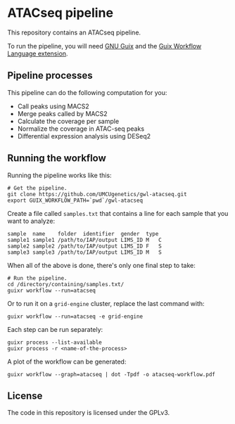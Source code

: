 ATACseq pipeline
================

This repository contains an ATACseq pipeline.

To run the pipeline, you will need [GNU Guix](https://gnu.org/software/guix)
and the [Guix Workflow Language extension](https://git.roelj.com/guix/gwl).

Pipeline processes
------------------

This pipeline can do the following computation for you:

* Call peaks using MACS2
* Merge peaks called by MACS2
* Calculate the coverage per sample
* Normalize the coverage in ATAC-seq peaks
* Differential expression analysis using DESeq2


Running the workflow
--------------------
Running the pipeline works like this:

```
# Get the pipeline.
git clone https://github.com/UMCUgenetics/gwl-atacseq.git
export GUIX_WORKFLOW_PATH=`pwd`/gwl-atacseq
```

Create a file called `samples.txt` that contains a line for each
sample that you want to analyze:

```
sample	name	folder	identifier	gender	type
sample1	sample1	/path/to/IAP/output	LIMS_ID	M	C
sample2	sample2	/path/to/IAP/output	LIMS_ID	F	S
sample3	sample3	/path/to/IAP/output	LIMS_ID	M	S
```

When all of the above is done, there's only one final step to take:

```
# Run the pipeline.
cd /directory/containing/samples.txt/
guixr workflow --run=atacseq
```

Or to run it on a `grid-engine` cluster, replace the last command with:
```
guixr workflow --run=atacseq -e grid-engine
```

Each step can be run separately:
```
guixr process --list-available
guixr process -r <name-of-the-process>
```

A plot of the workflow can be generated:
```
guixr workflow --graph=atacseq | dot -Tpdf -o atacseq-workflow.pdf
```

License
-------

The code in this repository is licensed under the GPLv3.
